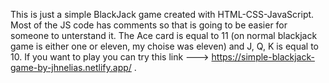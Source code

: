 This is just a simple BlackJack game created with HTML-CSS-JavaScript. Most of the JS code has comments so that is going to be easier for someone to unterstand it. The Ace card is equal to 11 (on normal blackjack game is either one or eleven, my choise was eleven) and J, Q, K is equal to 10. If you want to play you can try this link ---> https://simple-blackjack-game-by-jhnelias.netlify.app/ .
